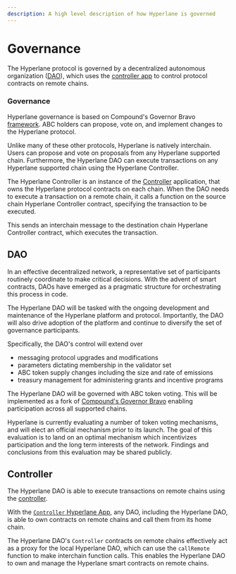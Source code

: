 ```yaml
---
description: A high level description of how Hyperlane is governed
---
```


# Governance

The Hyperlane protocol is governed by a decentralized autonomous organization ([DAO](governance.md#dao)), which uses the [controller app](../developers/examples/controller.md) to control protocol contracts on remote chains.

### Governance

Hyperlane governance is based on Compound's Governor Bravo [framework](https://blog.tally.xyz/understanding-governor-bravo-69b06f1875da). ABC holders can propose, vote on, and implement changes to the Hyperlane protocol.

Unlike many of these other protocols, Hyperlane is natively interchain. Users can propose and vote on proposals from any Hyperlane supported chain. Furthermore, the Hyperlane DAO can execute transactions on any Hyperlane supported chain using the Hyperlane Controller.

The Hyperlane Controller is an instance of the [Controller](../developers/examples/controller.md) application, that owns the Hyperlane protocol contracts on each chain. When the DAO needs to execute a transaction on a remote chain, it calls a function on the source chain Hyperlane Controller contract, specifying the transaction to be executed.

This sends an interchain message to the destination chain Hyperlane Controller contract, which executes the transaction.

## DAO

In an effective decentralized network, a representative set of participants routinely coordinate to make critical decisions. With the advent of smart contracts, DAOs have emerged as a pragmatic structure for orchestrating this process in code.&#x20;

The Hyperlane DAO will be tasked with the ongoing development and maintenance of the Hyperlane platform and protocol. Importantly, the DAO will also drive adoption of the platform and continue to diversify the set of governance participants.

Specifically, the DAO's control will extend over

* messaging protocol upgrades and modifications
* parameters dictating membership in the validator set
* ABC token supply changes including the size and rate of emissions
* treasury management for administering grants and incentive programs

The Hyperlane DAO will be governed with ABC token voting. This will be implemented as a fork of [Compound's Governor Bravo](https://blog.tally.xyz/understanding-governor-bravo-69b06f1875da) enabling participation across all supported chains.

Hyperlane is currently evaluating a number of token voting mechanisms, and will elect an official mechanism prior to its launch. The goal of this evaluation is to land on an optimal mechanism which incentivizes participation and the long term interests of the network. Findings and conclusions from this evaluation may be shared publicly.

## Controller

The Hyperlane DAO is able to execute transactions on remote chains using the [controller](../developers/examples/controller.md).

With the [`Controller` Hyperlane App](../developers/examples/controller.md), any DAO, including the Hyperlane DAO, is able to own contracts on remote chains and call them from its home chain.

The Hyperlane DAO's `Controller` contracts on remote chains effectively act as a proxy for the local Hyperlane DAO, which can use the `callRemote` function to make interchain function calls. This enables the Hyperlane DAO to own and manage the Hyperlane smart contracts on remote chains.
